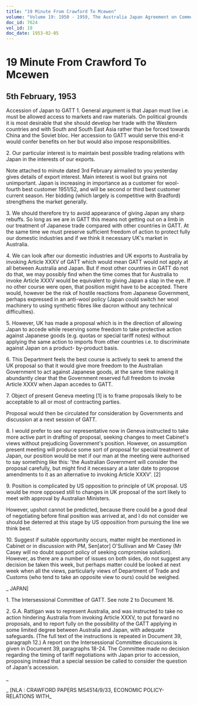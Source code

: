 ```yaml
---
title: "19 Minute From Crawford To Mcewen"
volume: "Volume 19: 1950 - 1959, The Australia Japan Agreement on Commerce"
doc_id: 7624
vol_id: 19
doc_date: 1953-02-05
---
```


# 19 Minute From Crawford To Mcewen

## 5th February, 1953

Accession of Japan to GATT 1. General argument is that Japan must live i.e. must be allowed access to markets and raw materials. On political grounds it is most desirable that she should develop her trade with the Western countries and with South and South East Asia rather than be forced towards China and the Soviet bloc. Her accession to GATT would serve this end-it would confer benefits on her but would also impose responsibilities.

2\. Our particular interest is to maintain best possible trading relations with Japan in the interests of our exports.

Note attached to minute dated 3rd February airmailed to you yesterday gives details of export interest. Main interest is wool but grains not unimportant. Japan is increasing in importance as a customer for wool-fourth best customer 1951/52, and will be second or third best customer current season. Her bidding (which largely is competitive with Bradford) strengthens the market generally.

3\. We should therefore try to avoid appearance of giving Japan any sharp rebuffs. So long as we are in GATT this means not getting out on a limb in our treatment of Japanese trade compared with other countries in GATT. At the same time we must preserve sufficient freedom of action to protect fully our domestic industries and if we think it necessary UK's market in Australia.

4\. We can look after our domestic industries and UK exports to Australia by invoking Article XXXV of GATT which would mean GATT would not apply at all between Australia and Japan. But if most other countries in GATT do not do that, we may possibly find when the time comes that for Australia to invoke Article XXXV would be equivalent to giving Japan a slap in the eye. If no other course were open, that position might have to be accepted. There would, however be the risk of hostile reactions from Japanese Government, perhaps expressed in an anti-wool policy (Japan could switch her wool machinery to using synthetic fibres like dacron without any technical difficulties).

5\. However, UK has made a proposal which is in the direction of allowing Japan to accede while reserving some freedom to take protective action against Japanese goods (e.g. quotas or special tariff notes) without applying the same action to imports from other countries i.e. to discriminate against Japan on a product- by-product basis.

6\. This Department feels the best course is actively to seek to amend the UK proposal so that it would give more freedom to the Australian Government to act against Japanese goods, at the same time making it abundantly clear that the Government reserved full freedom to invoke Article XXXV when Japan accedes to GATT.

7\. Object of present Geneva meeting [1] is to frame proposals likely to be acceptable to all or most of contracting parties.

Proposal would then be circulated for consideration by Governments and discussion at a next session of GATT.

8\. I would prefer to see our representative now in Geneva instructed to take more active part in drafting of proposal, seeking changes to meet Cabinet's views without prejudicing Government's position. However, on assumption present meeting will produce some sort of proposal for special treatment of Japan, our position would be met if our man at the meeting were authorised to say something like this: 'the Australian Government will consider the proposal carefully, but might find it necessary at a later date to propose amendments to it as an alternative to invoking Article XXXV'. [2]

9\. Position is complicated by US opposition to principle of UK proposal. US would be more opposed still to changes in UK proposal of the sort likely to meet with approval by Australian Ministers.

However, upshot cannot be predicted, because there could be a good deal of negotiating before final position was arrived at, and I do not consider we should be deterred at this stage by US opposition from pursuing the line we think best.

10\. Suggest if suitable opportunity occurs, matter might be mentioned in Cabinet or in discussion with PM, Sen[ator] O'Sullivan and Mr Casey (Mr Casey will no doubt support policy of seeking compromise solution). However, as there are a number of issues on both sides, do not suggest any decision be taken this week, but perhaps matter could be looked at next week when all the views, particularly views of Department of Trade and Customs (who tend to take an opposite view to ours) could be weighed.

_ JAPAN]

1\. The Intersessional Committee of GATT. See note 2 to Document 16.

2\. G.A. Rattigan was to represent Australia, and was instructed to take no action hindering Australia from invoking Article XXXV, to put forward no proposals, and to report fully on the possibility of the GATT applying in some limited degree between Australia and Japan, with adequate safeguards. (The full text of the instructions is repeated in Document 39, paragraph 12.) A report on the Intersessional Committee discussions is given in Document 39, paragraphs 18-24. The Committee made no decision regarding the timing of tariff negotiations with Japan prior to accession, proposing instead that a special session be called to consider the question of Japan's accession.

_

_ [NLA : CRAWFORD PAPERS MS4514/9/33, ECONOMIC POLICY-RELATIONS WITH_
